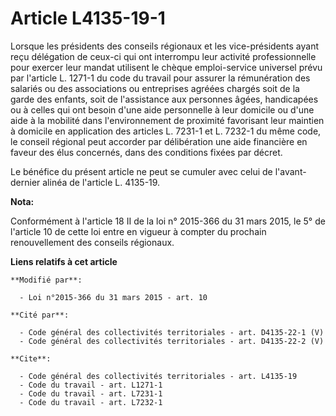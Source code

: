 # Article L4135-19-1

Lorsque les présidents des conseils régionaux et les vice-présidents ayant reçu délégation de ceux-ci qui ont interrompu leur
activité professionnelle pour exercer leur mandat utilisent le chèque emploi-service universel prévu par l'article L. 1271-1
du code du travail pour assurer la rémunération des salariés ou des associations ou entreprises agréées chargés soit de la
garde des enfants, soit de l'assistance aux personnes âgées, handicapées ou à celles qui ont besoin d'une aide personnelle à
leur domicile ou d'une aide à la mobilité dans l'environnement de proximité favorisant leur maintien à domicile en
application des articles L. 7231-1 et L. 7232-1 du même code, le conseil régional peut accorder par délibération une aide
financière en faveur des élus concernés, dans des conditions fixées par décret. 

Le bénéfice du présent article ne peut se cumuler avec celui de l'avant-dernier alinéa de l'article L. 4135-19.

**Nota:**

Conformément à l'article 18 II de la loi n° 2015-366 du 31 mars 2015, le 5° de l'article 10 de cette loi entre en vigueur à
compter du prochain renouvellement des conseils régionaux.

**Liens relatifs à cet article**

	**Modifié par**:

	  - Loi n°2015-366 du 31 mars 2015 - art. 10

	**Cité par**:

	  - Code général des collectivités territoriales - art. D4135-22-1 (V)
	  - Code général des collectivités territoriales - art. D4135-22-2 (V)

	**Cite**:

	  - Code général des collectivités territoriales - art. L4135-19
	  - Code du travail - art. L1271-1
	  - Code du travail - art. L7231-1
	  - Code du travail - art. L7232-1
